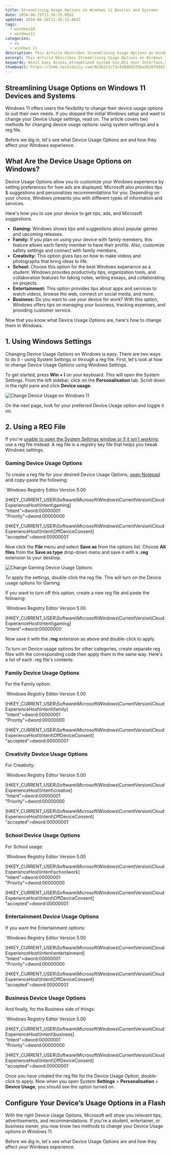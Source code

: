 ```yaml
---
title: Streamlining Usage Options on Windows 11 Devices and Systems
date: 2024-06-25T11:36:15.065Z
updated: 2024-06-26T11:36:15.065Z
tags:
  - windows10
  - windows11
categories:
  - os
  - windows 11
description: This Article Describes Streamlining Usage Options on Windows 11 Devices and Systems
excerpt: This Article Describes Streamlining Usage Options on Windows 11 Devices and Systems
keywords: Win11 Easy Access,Streamlined System Use,W11 User Interface,Simplified OS Controls,Enhanced Device Functionality,Windows 11 Usability Improvements,Optimized PC Management
thumbnail: https://thmb.techidaily.com/8b36213cf3c4388b8515bed526f0d42f540b1ba9bd34731fb80416cf28c2a508.jpg
---
```


## Streamlining Usage Options on Windows 11 Devices and Systems

 Windows 11 offers users the flexibility to change their device usage options to suit their own needs. If you skipped the initial Windows setup and want to change your Device Usage settings, read on. The article covers two methods for changing device usage options: using system settings and a reg file.

 Before we dig in, let's see what Device Usage Options are and how they affect your Windows experience.

## What Are the Device Usage Options on Windows?

 Device Usage Options allow you to customize your Windows experience by setting preferences for how ads are displayed. Microsoft also provides tips & suggestions and personalizes recommendations for you. Depending on your choice, Windows presents you with different types of information and services.

 Here's how you to use your device to get tips, ads, and Microsoft suggestions.

* **Gaming:** Windows shows tips and suggestions about popular games and upcoming releases.
* **Family:** If you plan on using your device with family members, this feature allows each family member to have their profile. Also, customize safety settings and connect with family members.
* **Creativity:** This option gives tips on how to make videos and photographs that bring ideas to life.
* **School:** Choose this option for the best Windows experience as a student. Windows provides productivity tips, organization tools, and collaboration features for taking notes, writing essays, and collaborating on projects.
* **Entertainment:** This option provides tips about apps and services to watch videos, browse the web, connect on social media, and more.
* **Business:** Do you want to use your device for work? With this option, Windows offers tips on managing your business, tracking expenses, and providing customer service.

 Now that you know what Device Usage Options are, here's how to change them in Windows.

## 1\. Using Windows Settings

 Changing Device Usage Options on Windows is easy. There are two ways to do it - using System Settings or through a reg file. First, let's look at how to change Device Usage Options using Windows Settings.

 To get started, press **Win + I** on your keyboard. This will open the System Settings. From the left sidebar, click on the **Personalisation** tab. Scroll down in the right pane and click **Device usage**.

![Change Device Usage on Windows 11](https://static1.makeuseofimages.com/wordpress/wp-content/uploads/2023/06/change-device-usage-on-windows-11.jpg)

 On the next page, look for your preferred Device Usage option and toggle it on.

## 2\. Using a REG File

 If you're [unable to open the System Settings window or if it isn't working](https://www.makeuseof.com/fixes-unable-to-open-windows-settings/), use a reg file instead. A reg file is a registry key file that helps you tweak Windows settings.

### Gaming Device Usage Options

 To create a reg file for your desired Device Usage Options, [open Notepad](https://www.makeuseof.com/windows-11-open-notepad/) and copy-paste the following:

`Windows Registry Editor Version 5.00  
  
[HKEY_CURRENT_USER\Software\Microsoft\Windows\CurrentVersion\CloudExperienceHost\Intent\gaming]  
"Intent"=dword:00000001  
"Priority"=dword:00000000  
  
[HKEY_CURRENT_USER\Software\Microsoft\Windows\CurrentVersion\CloudExperienceHost\Intent\OffDeviceConsent]  
"accepted"=dword:00000001`

 Now click the **File** menu and select **Save as** from the options list. Choose **All files** from the **Save as type** drop-down menu and save it with a **.reg** extension to your desktop.

![Change Gaming Device Usage Options](https://static1.makeuseofimages.com/wordpress/wp-content/uploads/2023/06/change-gaming-device-usage-options.jpg)

 To apply the settings, double-click the reg file. This will turn on the Device usage options for Gaming.

 If you want to turn off this option, create a new reg file and paste the following:

`Windows Registry Editor Version 5.00  
  
[HKEY_CURRENT_USER\Software\Microsoft\Windows\CurrentVersion\CloudExperienceHost\Intent\gaming]  
"Intent"=dword:00000000`

 Now save it with the **.reg** extension as above and double-click to apply.

 To turn on Device usage options for other categories, create separate reg files with the corresponding code then apply them in the same way. Here's a list of each .reg file's contents:

### Family Device Usage Options

 For the Family option:

`Windows Registry Editor Version 5.00  
  
[HKEY_CURRENT_USER\Software\Microsoft\Windows\CurrentVersion\CloudExperienceHost\Intent\family]  
"Intent"=dword:00000001  
"Priority"=dword:00000000  
  
[HKEY_CURRENT_USER\Software\Microsoft\Windows\CurrentVersion\CloudExperienceHost\Intent\OffDeviceConsent]  
"accepted"=dword:00000001`

### Creativity Device Usage Options

 For Creativity:

`Windows Registry Editor Version 5.00  
  
[HKEY_CURRENT_USER\Software\Microsoft\Windows\CurrentVersion\CloudExperienceHost\Intent\creative]  
"Intent"=dword:00000001  
"Priority"=dword:00000000  
  
[HKEY_CURRENT_USER\Software\Microsoft\Windows\CurrentVersion\CloudExperienceHost\Intent\OffDeviceConsent]  
"accepted"=dword:00000001`

### School Device Usage Options

 For School usage:

`Windows Registry Editor Version 5.00  
  
[HKEY_CURRENT_USER\Software\Microsoft\Windows\CurrentVersion\CloudExperienceHost\Intent\schoolwork]  
"Intent"=dword:00000001  
"Priority"=dword:00000000  
  
[HKEY_CURRENT_USER\Software\Microsoft\Windows\CurrentVersion\CloudExperienceHost\Intent\OffDeviceConsent]  
"accepted"=dword:00000001`

### Entertainment Device Usage Options

 If you want the Entertainment options:

`Windows Registry Editor Version 5.00  
  
[HKEY_CURRENT_USER\Software\Microsoft\Windows\CurrentVersion\CloudExperienceHost\Intent\entertainment]  
"Intent"=dword:00000001  
"Priority"=dword:00000000  
  
[HKEY_CURRENT_USER\Software\Microsoft\Windows\CurrentVersion\CloudExperienceHost\Intent\OffDeviceConsent]  
"accepted"=dword:00000001`

### Business Device Usage Options

 And finally, for the Business side of things:

`Windows Registry Editor Version 5.00  
  
[HKEY_CURRENT_USER\Software\Microsoft\Windows\CurrentVersion\CloudExperienceHost\Intent\business]  
"Intent"=dword:00000001  
"Priority"=dword:00000000  
  
[HKEY_CURRENT_USER\Software\Microsoft\Windows\CurrentVersion\CloudExperienceHost\Intent\OffDeviceConsent]  
"accepted"=dword:00000001`

 Once you have created the reg file for the Device Usage Option, double-click to apply. Now when you open System **Settings** \> **Personalisation** \> **Device Usage**, you should see the option turned on.

## Configure Your Device’s Usage Options in a Flash

 With the right Device Usage Options, Microsoft will show you relevant tips, advertisements, and recommendations. If you're a student, entertainer, or business owner, you now know two methods to change your Device Usage options in Windows 11\.

 Before we dig in, let's see what Device Usage Options are and how they affect your Windows experience.



<ins class="adsbygoogle"
      style="display:block"
      data-ad-client="ca-pub-7571918770474297"
      data-ad-slot="8358498916"
      data-ad-format="auto"
      data-full-width-responsive="true"></ins>